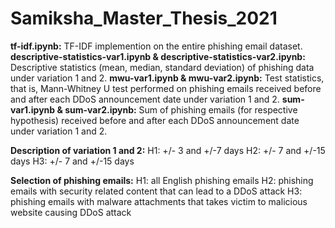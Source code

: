 # Samiksha_Master_Thesis_2021
**tf-idf.ipynb:** TF-IDF implemention on the entire phishing email dataset.
**descriptive-statistics-var1.ipynb & descriptive-statistics-var2.ipynb:** Descriptive statistics (mean, median, standard deviation) of phishing data under variation 1 and 2.
**mwu-var1.ipynb & mwu-var2.ipynb:** Test statistics, that is, Mann-Whitney U test performed on phishing emails received before and after each DDoS announcement date under variation 1 and 2.
**sum-var1.ipynb & sum-var2.ipynb:** Sum of phishing emails (for respective hypothesis) received before and after each DDoS announcement date under variation 1 and 2.

**Description of variation 1 and 2:**
H1: +/- 3 and +/-7 days
H2: +/- 7 and +/-15 days
H3: +/- 7 and +/-15 days

**Selection of phishing emails:**
H1: all English phishing emails
H2: phishing emails with security related content that can lead to a DDoS attack
H3: phishing emails with malware attachments that takes victim to malicious website causing DDoS attack

